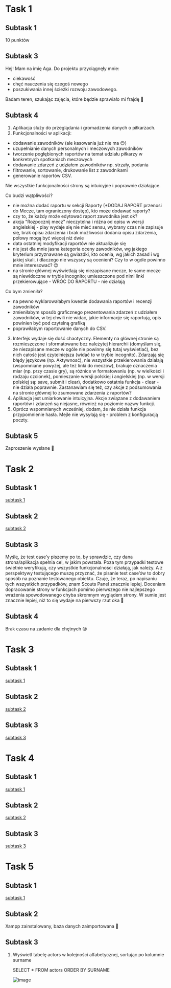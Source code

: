 # **Task 1**
## **Subtask 1**
10 punktów
## **Subtask 3**
Hej! Mam na imię Aga. Do projektu przyciągnęły mnie:
- ciekawość
- chęć nauczenia się czegoś nowego
- poszukiwania innej ścieżki rozwoju zawodowego.
<p>Badam teren, szukając zajęcia, które będzie sprawiało mi frajdę 🙂</p>

## **Subtask 4**
1. Aplikacja służy do przeglądania i gromadzenia danych o piłkarzach.
2. Funkcjonalności w aplikacji:
 - dodawanie zawodników (ale kasowania już nie ma :wink:)
 - uzupełnianie danych personalnych i meczowych zawodników
 - tworzenie pogłębionych raportów na temat udziału piłkarzy w konkretnych spotkaniach meczowych
 - dodawanie zdarzeń z udziałem zawodników np. strzały, podania
 - filtrowanie, sortowanie, drukowanie list z zawodnikami
 - generowanie raportów CSV.
<p>Nie wszystkie funkcjonalności strony są intuicyjne i poprawnie działające.</p>

<p>Co budzi wątpliwości?</p>

 - nie można dodać raportu w sekcji Raporty (+DODAJ RAPORT przenosi do Mecze, tam ograniczony dostęp), kto może dodawać raporty?
 - czy to, że każdy może edytować raport zawodnika jest ok?
 - akcja "Rozpocznij mecz" nieczytelna i różna od opisu w wersji angielskiej - play wydaje się nie mieć sensu, wybrany czas nie zapisuje się, brak opisu zdarzenia i brak możliwości dodania opisu zdarzenia, połowy mogą być więcej niż dwie
 - data ostatniej modyfikacji raportów nie aktualizuje się
 - nie jest dla mnie jasna kategoria oceny zawodników, wg jakiego kryterium przyznawane są gwiazdki, kto ocenia, wg jakich zasad i wg jakiej skali, i dlaczego nie wszyscy są ocenieni? Czy to w ogóle powinno mnie interesować? :wink:
 - na stronie głównej wyświetlają się niezapisane mecze, te same mecze są niewidoczne w trybie incognito; umieszczone pod nimi linki przekierowujące - WRÓĆ DO RAPORTU - nie działają
<p>Co bym zmieniła?</p>

 - na pewno wyklarowałabym kwestie dodawania raportów i recenzji zawodników
 - zmieniłabym sposób graficznego prezentowania zdarzeń z udziałem zawodników, w tej chwili nie widać, jakie informacje się raportują, opis powinien być pod czytelną grafiką
 - poprawiłabym raportowanie danych do CSV.
3. Interfejs wydaje się dość chaotyczny. Elementy na głównej stronie są rozmieszczone i sformatowane bez należytej hierarchii (domyślam się, że niezapisane mecze w ogóle nie powinny się tutaj wyświetlać), bez nich całość jest czytelniejsza (widać to w trybie incognito). Zdarzają się błędy językowe (np. Aktywnosć), nie wszystkie przekierowania działają (wspomniane powyżej, ale też linki do meczów), brakuje oznaczenia miar (np. przy czasie gry), są różnice w formatowaniu (np. w wielkości i rodzaju czcionek), pomieszanie wersji polskiej i angielskiej (np. w wersji polskiej są: save, submit i clear), dodatkowo ostatnia funkcja - clear - nie działa poprawnie. Zastanawiam się też, czy akcje z podsumowania na stronie głównej to zsumowane zdarzenia z raportów?
4. Aplikacja jest umiarkowanie intuicyjna. Akcje związane z dodawaniem raportów i zdarzeń są niejasne, również na poziomie nazwy funkcji.
5. Oprócz wspomnianych wcześniej, dodam, że nie działa funkcja przypomnienie hasła. Mejle nie wysyłają się - problem z konfiguracją poczty.
## **Subtask 5**
Zaproszenie wysłane 🙂

# **Task 2**
## **Subtask 1**
[subtask 1](https://docs.google.com/spreadsheets/d/1N9P7Qs1CvdrsoGfiHK0bP5TijfdHyiwX/edit?usp=share_link&ouid=101112394008003500898&rtpof=true&sd=true)
## **Subtask 2**
[subtask 2](https://docs.google.com/spreadsheets/d/1VSe978a_bU8R2hFLQsAIuuq9L_tbTMA9/edit?usp=share_link&ouid=101112394008003500898&rtpof=true&sd=true)
## **Subtask 3**
Myślę, że test case’y piszemy po to, by sprawdzić, czy dana strona/aplikacja spełnia cel, w jakim powstała. Poza tym przypadki testowe świetnie weryfikują, czy wszystkie funkcjonalności działają, jak należy. A z perspektywy testującego muszę przyznać, że pisanie test case’ów to dobry sposób na poznanie testowanego obiektu. Czuję, że teraz, po napisaniu tych wszystkich przypadków, znam Scouts Panel znacznie lepiej. Doceniam dopracowanie strony w funkcjach pomimo pierwszego nie najlepszego wrażenia spowodowanego chyba skromnym wyglądem strony. W sumie jest znacznie lepiej, niż to się wydaje na pierwszy rzut oka 🙂
## **Subtask 4**
Brak czasu na zadanie dla chętnych :cry:

# **Task 3**
## **Subtask 1**
[subtask 1](https://drive.google.com/drive/folders/1190um9toj3yCoQSnBvwyFkqyGQtKpIK1)
## **Subtask 2**
[subtask 2](https://drive.google.com/drive/folders/19m38Ipmbk0c3RcvyCz4pK36jrv8c4u58)
## **Subtask 3**
[subtask 3](https://docs.google.com/spreadsheets/d/1C0tZBalNDM8EGlhELrbOCa7-YdIxGgdL/edit#gid=570795626)

# **Task 4**
## **Subtask 1**
[subtask 1](https://docs.google.com/spreadsheets/d/1GggBGnsNmSUDH5jeSHSVuW3ei3z8mdPR/edit#gid=13055112)
## **Subtask 2**
[subtask 2](https://drive.google.com/drive/folders/1206sPi4TkLziSeA1Nthe3fcN6QCzZqOg)
## **Subtask 3**
[subtask 3](https://docs.google.com/document/d/17fVCFhIsDyGKqbcH23SyXXVOy-pVPSQq/edit)

# **Task 5**
## **Subtask 1**
[subtask 1](https://docs.google.com/document/d/19jBmIe_rUw3X0U-LStBR5-9A7qavi6aY/edit)
## **Subtask 2**
Xampp zainstalowany, baza danych zaimportowana 🙂
## **Subtask 3**
1. Wyświetl tabelę actors w kolejności alfabetycznej, sortując po kolumnie surname

   SELECT * FROM actors ORDER BY SURNAME
   
   ![image](https://user-images.githubusercontent.com/116113886/217360029-f48e61fc-5bd4-4ae0-a0db-fa92d49ec8b0.png)



